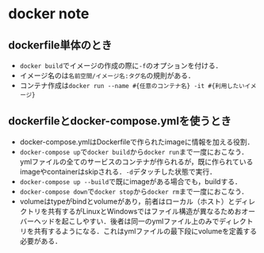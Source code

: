 # docker note
## dockerfile単体のとき
- `docker build`でイメージの作成の際に`-f`のオプションを付ける．
- イメージ名のは`名前空間/イメージ名:タグ名`の規則がある．
- コンテナ作成は`docker run --name #{任意のコンテナ名} -it #{利用したいイメージ}`

## dockerfileとdocker-compose.ymlを使うとき
- docker-compose.ymlはDockerfileで作られたimageに情報を加える役割．
- `docker-compose up`で`docker build`から`docker run`まで一度におこなう．ymlファイルの全てのサービスのコンテナが作られるが，既に作られているimageやcontainerはskipされる．`-d`デタッチした状態で実行．
- `docker-compose up --build`で既にimageがある場合でも，buildする．
- `docker-compose down`で`docker stop`から`docker rm`まで一度におこなう．
- volumeはtypeがbindとvolumeがあり，前者はローカル（ホスト）とディレクトリを共有するがLinuxとWindowsではファイル構造が異なるためおオーバーヘッドを起こしやすい．後者は同一のymlファイル上のみでディレクトリを共有するようになる．これはymlファイルの最下段にvolumeを定義する必要がある．